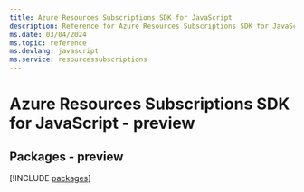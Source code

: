 ```yaml
---
title: Azure Resources Subscriptions SDK for JavaScript
description: Reference for Azure Resources Subscriptions SDK for JavaScript
ms.date: 03/04/2024
ms.topic: reference
ms.devlang: javascript
ms.service: resourcessubscriptions
---
```

# Azure Resources Subscriptions SDK for JavaScript - preview
## Packages - preview
[!INCLUDE [packages](resources-subscriptions-index.md)]